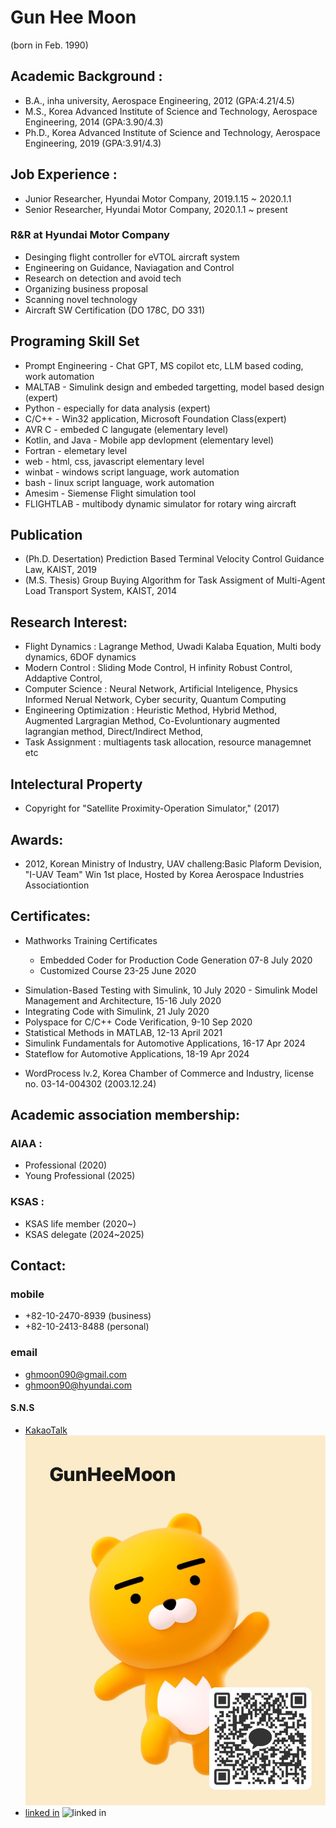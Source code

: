 # Gun Hee Moon 
(born in Feb. 1990)

## Academic Background :
- B.A., inha university, Aerospace Engineering, 2012  (GPA:4.21/4.5)
- M.S., Korea Advanced Institute of Science and Technology, Aerospace Engineering, 2014 (GPA:3.90/4.3)
- Ph.D., Korea Advanced Institute of Science and Technology, Aerospace Engineering, 2019 (GPA:3.91/4.3)

## Job Experience :
- Junior Researcher, Hyundai Motor Company, 2019.1.15 ~ 2020.1.1 </br>
- Senior Researcher, Hyundai Motor Company, 2020.1.1 ~ present </br>

### R&R at Hyundai Motor Company
 - Desinging flight controller for eVTOL aircraft system
 - Engineering on Guidance, Naviagation and Control
 - Research on detection and avoid tech 
 - Organizing business proposal  
 - Scanning novel technology 
 - Aircraft SW Certification (DO 178C, DO 331)

## Programing Skill Set
- Prompt Engineering - Chat GPT, MS copilot etc, LLM based coding, work automation 
- MALTAB - Simulink design and embeded targetting, model based design (expert)
- Python - especially for data analysis (expert)
- C/C++ - Win32 application, Microsoft Foundation Class(expert) 
- AVR C - embeded C langugate (elementary level)
- Kotlin, and Java - Mobile app devlopment (elementary level) 
- Fortran - elemetary level
- web - html, css, javascript elementary level 
- winbat - windows script language, work automation
- bash - linux script language, work automation 
- Amesim - Siemense Flight simulation tool
- FLIGHTLAB - multibody dynamic simulator for rotary wing aircraft

## Publication
- (Ph.D. Desertation) Prediction Based Terminal Velocity Control Guidance Law, KAIST, 2019 
- (M.S. Thesis) Group Buying Algorithm for Task Assigment of Multi-Agent Load Transport System, KAIST, 2014

## Research Interest:
- Flight Dynamics : Lagrange Method, Uwadi Kalaba Equation, Multi body dynamics, 6DOF dynamics
- Modern Control : Sliding Mode Control, H infinity Robust Control, Addaptive Control, 
- Computer Science : Neural Network, Artificial Inteligence, Physics Informed Nerual Network, Cyber security, Quantum Computing 
- Engineering Optimization : Heuristic Method, Hybrid Method, Augmented Largragian Method, Co-Evoluntionary augmented lagrangian method, Direct/Indirect Method, 
-	Task Assignment : multiagents task allocation, resource managemnet etc

## Intelectural Property
-	Copyright for "Satellite Proximity-Operation Simulator," (2017) 

## Awards:
-	2012, Korean Ministry of Industry, UAV challeng:Basic Plaform Devision, "I-UAV Team" Win 1st place, Hosted by Korea Aerospace Industries Associationtion 

## Certificates:
-	Mathworks Training Certificates		 

	+ Embedded Coder for Production Code Generation 07-8 July 2020
	+ Customized Course 23-25 June 2020
 + Simulation-Based Testing with Simulink, 10 July 2020  - Simulink Model Management and Architecture, 15-16 July 2020
 + Integrating Code with Simulink, 21 July 2020
 + Polyspace for C/C++ Code Verification, 9-10 Sep 2020 
 + Statistical Methods in MATLAB, 12-13 April 2021
 + Simulink Fundamentals for Automotive Applications, 16-17 Apr 2024
 + Stateflow for Automotive Applications, 18-19 Apr 2024


-	WordProcess lv.2, Korea Chamber of Commerce and Industry, license no. 03-14-004302 (2003.12.24)

## Academic association membership:
###	AIAA : 
- Professional (2020)
- Young Professional (2025)

###	KSAS : 
- KSAS life member (2020~) </br>
- KSAS delegate (2024~2025)

## Contact:
### mobile
- +82-10-2470-8939 (business) </br>
- +82-10-2413-8488 (personal)

### email
- ghmoon090@gmail.com </br>
- ghmoon90@hyundai.com

#### S.N.S
- [KakaoTalk](http://qr.kakao.com/talk/sON8CctTfctEJ_9tsBfULXpQNbM-)</br>
 ![KakaoProfile](/img/IMG_6162.jpeg)
- [linked in](https://www.linkedin.com/in/gunhee-moon-686338197)
	![linked in](/img/)
